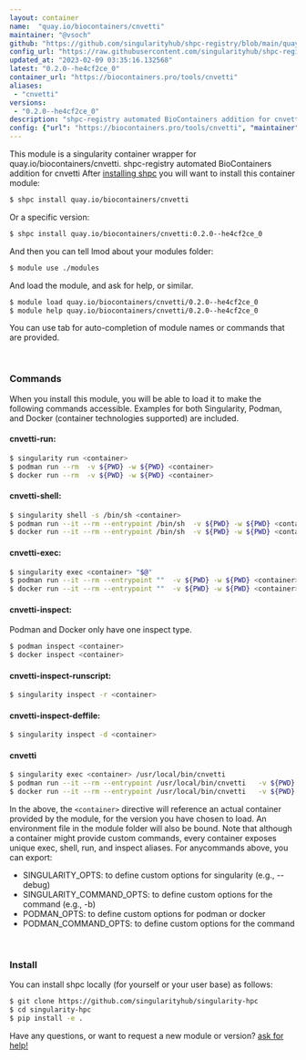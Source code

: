 ```yaml
---
layout: container
name:  "quay.io/biocontainers/cnvetti"
maintainer: "@vsoch"
github: "https://github.com/singularityhub/shpc-registry/blob/main/quay.io/biocontainers/cnvetti/container.yaml"
config_url: "https://raw.githubusercontent.com/singularityhub/shpc-registry/main/quay.io/biocontainers/cnvetti/container.yaml"
updated_at: "2023-02-09 03:35:16.132568"
latest: "0.2.0--he4cf2ce_0"
container_url: "https://biocontainers.pro/tools/cnvetti"
aliases:
 - "cnvetti"
versions:
 - "0.2.0--he4cf2ce_0"
description: "shpc-registry automated BioContainers addition for cnvetti"
config: {"url": "https://biocontainers.pro/tools/cnvetti", "maintainer": "@vsoch", "description": "shpc-registry automated BioContainers addition for cnvetti", "latest": {"0.2.0--he4cf2ce_0": "sha256:e3ed89e21c80a3001f7660dea4d0ff587b930c0469e41ae75eb615e2fdc94539"}, "tags": {"0.2.0--he4cf2ce_0": "sha256:e3ed89e21c80a3001f7660dea4d0ff587b930c0469e41ae75eb615e2fdc94539"}, "docker": "quay.io/biocontainers/cnvetti", "aliases": {"cnvetti": "/usr/local/bin/cnvetti"}}
---
```


This module is a singularity container wrapper for quay.io/biocontainers/cnvetti.
shpc-registry automated BioContainers addition for cnvetti
After [installing shpc](#install) you will want to install this container module:


```bash
$ shpc install quay.io/biocontainers/cnvetti
```

Or a specific version:

```bash
$ shpc install quay.io/biocontainers/cnvetti:0.2.0--he4cf2ce_0
```

And then you can tell lmod about your modules folder:

```bash
$ module use ./modules
```

And load the module, and ask for help, or similar.

```bash
$ module load quay.io/biocontainers/cnvetti/0.2.0--he4cf2ce_0
$ module help quay.io/biocontainers/cnvetti/0.2.0--he4cf2ce_0
```

You can use tab for auto-completion of module names or commands that are provided.

<br>

### Commands

When you install this module, you will be able to load it to make the following commands accessible.
Examples for both Singularity, Podman, and Docker (container technologies supported) are included.

#### cnvetti-run:

```bash
$ singularity run <container>
$ podman run --rm  -v ${PWD} -w ${PWD} <container>
$ docker run --rm  -v ${PWD} -w ${PWD} <container>
```

#### cnvetti-shell:

```bash
$ singularity shell -s /bin/sh <container>
$ podman run --it --rm --entrypoint /bin/sh  -v ${PWD} -w ${PWD} <container>
$ docker run --it --rm --entrypoint /bin/sh  -v ${PWD} -w ${PWD} <container>
```

#### cnvetti-exec:

```bash
$ singularity exec <container> "$@"
$ podman run --it --rm --entrypoint ""  -v ${PWD} -w ${PWD} <container> "$@"
$ docker run --it --rm --entrypoint ""  -v ${PWD} -w ${PWD} <container> "$@"
```

#### cnvetti-inspect:

Podman and Docker only have one inspect type.

```bash
$ podman inspect <container>
$ docker inspect <container>
```

#### cnvetti-inspect-runscript:

```bash
$ singularity inspect -r <container>
```

#### cnvetti-inspect-deffile:

```bash
$ singularity inspect -d <container>
```


#### cnvetti

```bash
$ singularity exec <container> /usr/local/bin/cnvetti
$ podman run --it --rm --entrypoint /usr/local/bin/cnvetti   -v ${PWD} -w ${PWD} <container> -c " $@"
$ docker run --it --rm --entrypoint /usr/local/bin/cnvetti   -v ${PWD} -w ${PWD} <container> -c " $@"
```



In the above, the `<container>` directive will reference an actual container provided
by the module, for the version you have chosen to load. An environment file in the
module folder will also be bound. Note that although a container
might provide custom commands, every container exposes unique exec, shell, run, and
inspect aliases. For anycommands above, you can export:

 - SINGULARITY_OPTS: to define custom options for singularity (e.g., --debug)
 - SINGULARITY_COMMAND_OPTS: to define custom options for the command (e.g., -b)
 - PODMAN_OPTS: to define custom options for podman or docker
 - PODMAN_COMMAND_OPTS: to define custom options for the command

<br>

### Install

You can install shpc locally (for yourself or your user base) as follows:

```bash
$ git clone https://github.com/singularityhub/singularity-hpc
$ cd singularity-hpc
$ pip install -e .
```

Have any questions, or want to request a new module or version? [ask for help!](https://github.com/singularityhub/singularity-hpc/issues)
